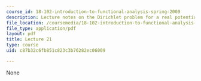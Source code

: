 ```yaml
---
course_id: 18-102-introduction-to-functional-analysis-spring-2009
description: Lecture notes on the Dirichlet problem for a real potential on an interval.
file_location: /coursemedia/18-102-introduction-to-functional-analysis-spring-2009/c87b32c6fb851c823c3b76282ec06009_MIT18_102s09_lec21.pdf
file_type: application/pdf
layout: pdf
title: Lecture 21
type: course
uid: c87b32c6fb851c823c3b76282ec06009

---
```

None